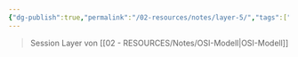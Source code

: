 ```yaml
---
{"dg-publish":true,"permalink":"/02-resources/notes/layer-5/","tags":["netzwerk"],"noteIcon":"","updated":"2025-07-12T13:31:41.000+02:00"}
---
```


>Session Layer von [[02 - RESOURCES/Notes/OSI-Modell\|OSI-Modell]]
